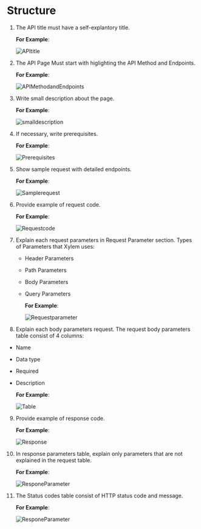 # Structure

1. The API title must have a self-explantory title.
   
   **For Example**:
  
   ![APItitle](/Images/1APITitle.png)
   
2. The API Page Must start with higlighting the API Method and Endpoints.

    **For Example**:
    
   ![APIMethodandEndpoints](/Images/1MethodandEndpoints.png.png)
   
3. Write small description about the page.

   **For Example**:
    
   ![smalldescription](/Images/2SmallDescription.png)
   
4. If necessary, write prerequisites.
   
    **For Example**:
    
   ![Prerequisites](/Images/3prerequisites.png)
   
5. Show sample request with detailed endpoints.

    **For Example**:
    
    ![Samplerequest](/Images/4samplerequest.png) 

6. Provide example of request code.

    **For Example**:
    
   ![Requestcode](/Images/Examplerequest.png)

7. Explain each request parameters in Request Parameter section.
   Types of Parameters that Xylem uses:
   - Header Parameters
   - Path Parameters
   - Body Parameters
   - Query Parameters
   
     **For Example**:
    
     ![Requestparameter](/Images/Requestparameter.png)
    
8. Explain each body parameters request. The request body parameters table consist of 4 columns:
  - Name
  - Data type
  - Required
  - Description
  
    **For Example**:
    
    ![Table](/Images/Tabledetail.png)
  
 9. Provide example of response code.
    
    **For Example**:
    
    ![Response](/Images/Exampleresponse.png)
 
 10. In response parameters table, explain only parameters that are not explained in the request table.
 
     **For Example**:
    
     ![ResponeParameter](/Images/Requestparameter.png)
 
 
 11. The Status codes table consist of HTTP status code and message.
 
     **For Example**:
    
     ![ResponeParameter](/Images/statuscode.png)
